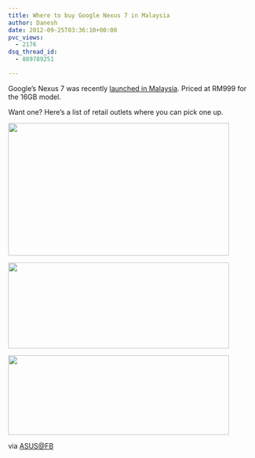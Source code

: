 ```yaml
---
title: Where to buy Google Nexus 7 in Malaysia
author: Danesh
date: 2012-09-25T03:36:10+00:00
pvc_views:
  - 2176
dsq_thread_id:
  - 889789251

---
```

Google&#8217;s Nexus 7 was recently [launched in Malaysia][1]. Priced at RM999 for the 16GB model.

Want one? Here&#8217;s a list of retail outlets where you can pick one up.

<!--more-->

<a href="/posts/where-to-buy-google-nexus-7-in-malaysia/nexus-7-shops-malaysia-1/" rel="attachment wp-att-3047"><img loading="lazy" class="alignnone size-medium wp-image-3047" title="Nexus-7-shops-malaysia-1" src="/wp-content/uploads/2012/09/Nexus-7-shops-malaysia-1-450x270.jpg" alt="" width="450" height="270" srcset="/wp-content/uploads/2012/09/Nexus-7-shops-malaysia-1-450x270.jpg 450w, /wp-content/uploads/2012/09/Nexus-7-shops-malaysia-1-1024x615.jpg 1024w, /wp-content/uploads/2012/09/Nexus-7-shops-malaysia-1.jpg 1996w" sizes="(max-width: 450px) 100vw, 450px" /></a>

<a href="/posts/where-to-buy-google-nexus-7-in-malaysia/nexus-7-shops-malaysia-2/" rel="attachment wp-att-3046"><img loading="lazy" class="alignnone size-medium wp-image-3046" title="Nexus-7-shops-malaysia-2" src="/wp-content/uploads/2012/09/Nexus-7-shops-malaysia-2-450x175.jpg" alt="" width="450" height="175" srcset="/wp-content/uploads/2012/09/Nexus-7-shops-malaysia-2-450x175.jpg 450w, /wp-content/uploads/2012/09/Nexus-7-shops-malaysia-2-1024x399.jpg 1024w, /wp-content/uploads/2012/09/Nexus-7-shops-malaysia-2.jpg 1968w" sizes="(max-width: 450px) 100vw, 450px" /></a>

<a href="/posts/where-to-buy-google-nexus-7-in-malaysia/nexus-7-shops-malaysia-3/" rel="attachment wp-att-3045"><img loading="lazy" class="alignnone size-medium wp-image-3045" title="Nexus-7-shops-malaysia-3" src="/wp-content/uploads/2012/09/Nexus-7-shops-malaysia-3-450x162.jpg" alt="" width="450" height="162" srcset="/wp-content/uploads/2012/09/Nexus-7-shops-malaysia-3-450x162.jpg 450w, /wp-content/uploads/2012/09/Nexus-7-shops-malaysia-3-1024x369.jpg 1024w, /wp-content/uploads/2012/09/Nexus-7-shops-malaysia-3.jpg 1974w" sizes="(max-width: 450px) 100vw, 450px" /></a>

via [ASUS@FB][2]

 [1]: http://www.themalaysianinsider.com/tech/article/asus-launches-nexus-7-tablet-in-malaysia/
 [2]: https://www.facebook.com/media/set/?set=a.10151168737359116.475441.284216439115&type=1